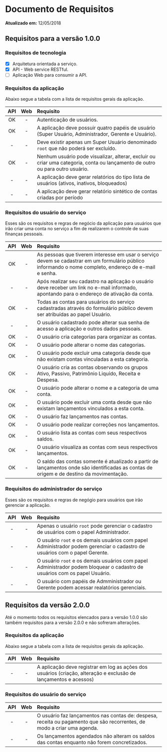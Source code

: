 Documento de Requisitos
=======================

**Atualizado em:** 12/05/2018

Requisitos para a versão 1.0.0
------------------------------

### Requisitos de tecnologia

- [X] Arquitetura orientada a serviço.
- [X] API - Web service RESTful.
- [ ] Aplicação Web para consumir a API.

### Requisitos da aplicação

Abaixo segue a tabela com a lista de requisitos gerais da aplicação.

| API | Web | Requisito |
|:---:|:---:|:--------- |
| OK  |  -  | Autenticação de usuários. |
| OK  |  -  | A aplicação deve possuir quatro papéis de usuário (Super Usuário, Administrador, Gerente e Usuário). |
|  -  |  -  | Deve existir apenas um Super Usuário denominado `root` que não poderá ser excluído. |
| OK  |  -  | Nenhum usuário pode visualizar, alterar, excluir ou criar uma categoria, conta ou lançamento de outro ou para outro usuário. |
|  -  |  -  | A aplicação deve gerar relatórios do tipo lista de usuários (ativos, inativos, bloqueados) |
|  -  |  -  | A aplicação deve gerar relatório sintético de contas criadas por período |

### Requisitos do usuário do serviço

Esses são os requisitos e regras de negócio da aplicação para usuários que irão criar uma conta no serviço a fim de realizarem o controle de suas finanças pessoais.

| API | Web | Requisito |
|:---:|:---:|:--------- |
| OK  |  -  | As pessoas que tiverem interesse em usar o serviço devem se cadastrar em um formulário público informando o nome completo, endereço de e-mail e senha. |
|  -  |  -  | Após realizar seu cadastro na aplicação o usuário deve receber um link no e-mail informado, apontando para o endereço de ativação da conta. |
| OK  |  -  | Todas as contas para usuários do serviço cadastradas através do formulário público devem ser atribuídas ao papel Usuário. |
|  -  |  -  | O usuário cadastrado pode alterar sua senha de acesso a aplicação e outros dados pessoais. |
| OK  |  -  | O usuário cria categorias para organizar as contas. |
| OK  |  -  | O usuário pode alterar o nome das categorias. |
| OK  |  -  | O usuário pode excluir uma categoria desde que não existam contas vinculadas a esta categoria. |
| OK  |  -  | O usuário cria as contas observando os grupos Ativo, Passivo, Patrimônio Liquído, Receita e Despesa. |
| OK  |  -  | O usuário pode alterar o nome e a categoria de uma conta. |
| OK  |  -  | O usuário pode excluir uma conta desde que não existam lançamentos vinculados a esta conta. |
| OK  |  -  | O usuário faz lançamentos nas contas. |
| OK  |  -  | O usuário pode realizar correções nos lançamentos. |
| OK  |  -  | O usuário lista as contas com seus respectivos saldos. |
| OK  |  -  | O usuário visualiza as contas com seus respectivos lançamentos. |
| OK  |  -  | O saldo das contas somente é atualizado a partir de lançamentos onde são identificadas as contas de origem e de destino da movimentação. |

### Requisitos do administrador do serviço

Esses são os requisitos e regras de negógio para usuários que irão gerenciar a aplicação.

| API | Web | Requisito |
|:---:|:---:|:--------- |
|  -  |  -  | Apenas o usuário `root` pode gerenciar o cadastro de usuários com o papel Administrador. |
|  -  |  -  | O usuário `root` e os demais usuários com papel Administrador podem gerenciar o cadastro de usuários com o papel Gerente. |
|  -  |  -  | O usuário `root` e os demais usuários com papel Administrador podem bloquear o cadastro de usuários com os papel Usuário. |
|  -  |  -  | O usuário com papéis de Admministrador ou Gerente podem acessar realatórios gerenciais. |

Requisitos da versão 2.0.0
--------------------------

Até o momento todos os requisitos elencados para a versão 1.0.0 são também requisitos para a versão 2.0.0 e não sofreram alterações.

### Requisitos da aplicação

Abaixo segue a tabela com a lista de requisitos gerais da aplicação.

| API | Web | Requisito |
|:---:|:---:|:--------- |
|  -  |  -  | A aplicação deve registrar em log as ações dos usuários (criação, alteração e exclusão de lançamentos e acessos) |

### Requisitos do usuário do serviço

| API | Web | Requisito |
|:---:|:---:|:--------- |
|  -  |  -  | O usuário faz lançamentos nas contas de: despesa, receita ou pagamento que são recorrentes, de modo a criar uma agenda. |
|  -  |  -  | Os lançamentos agendados não alteram os saldos das contas enquanto não forem concretizados. |
